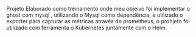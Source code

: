 Projeto Elaborado como treinamento onde  meu objeivo foi implementar o ghost com mysql , utilizando o Mysql como dependência, e utilizado o exporter para capturar as métricas atravéz do prometheus, o prohjeto foi utilizado com ferramenta o Kubernetes juntamente com o Helm.
